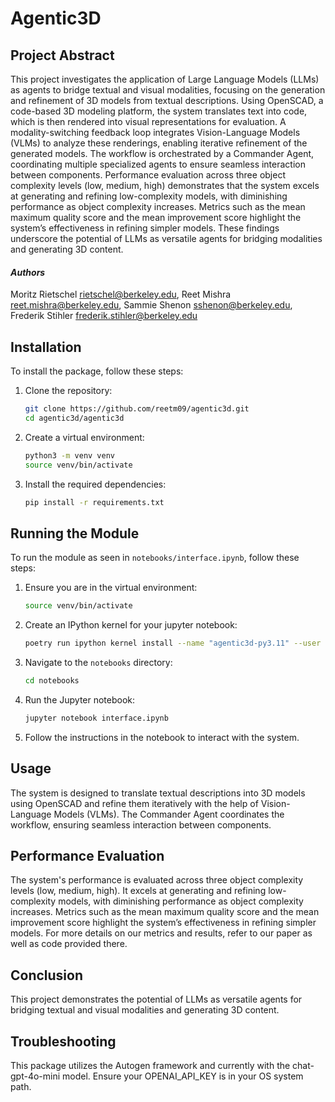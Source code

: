 # Agentic3D

## Project Abstract

This project investigates the application of Large Language Models (LLMs) as agents to bridge textual and visual modalities, focusing on the generation and refinement of 3D models from textual descriptions. Using OpenSCAD, a code-based 3D modeling platform, the system translates text into code, which is then rendered into visual representations for evaluation. A modality-switching feedback loop integrates Vision-Language Models (VLMs) to analyze these renderings, enabling iterative refinement of the generated models. The workflow is orchestrated by a Commander Agent, coordinating multiple specialized agents to ensure seamless interaction between components. Performance evaluation across three object complexity levels (low, medium, high) demonstrates that the system excels at generating and refining low-complexity models, with diminishing performance as object complexity increases. Metrics such as the mean maximum quality score and the mean improvement score highlight the system’s effectiveness in refining simpler models. These findings underscore the potential of LLMs as versatile agents for bridging modalities and generating 3D content.

#### *Authors*
Moritz Rietschel <rietschel@berkeley.edu>,
Reet Mishra <reet.mishra@berkeley.edu>,
Sammie Shenon <sshenon@berkeley.edu>,
Frederik Stihler <frederik.stihler@berkeley.edu>

## Installation

To install the package, follow these steps:

1. Clone the repository:
    ```bash
    git clone https://github.com/reetm09/agentic3d.git
    cd agentic3d/agentic3d
    ```

2. Create a virtual environment:
    ```bash
    python3 -m venv venv
    source venv/bin/activate
    ```

3. Install the required dependencies:
    ```bash
    pip install -r requirements.txt
    ```

## Running the Module

To run the module as seen in `notebooks/interface.ipynb`, follow these steps:

1. Ensure you are in the virtual environment:
    ```bash
    source venv/bin/activate
    ```

2. Create an IPython kernel for your jupyter notebook:
    ```bash
    poetry run ipython kernel install --name "agentic3d-py3.11" --user
    ```

2. Navigate to the `notebooks` directory:
    ```bash
    cd notebooks
    ```

3. Run the Jupyter notebook:
    ```bash
    jupyter notebook interface.ipynb
    ```

4. Follow the instructions in the notebook to interact with the system.

## Usage

The system is designed to translate textual descriptions into 3D models using OpenSCAD and refine them iteratively with the help of Vision-Language Models (VLMs). The Commander Agent coordinates the workflow, ensuring seamless interaction between components. 

## Performance Evaluation

The system's performance is evaluated across three object complexity levels (low, medium, high). It excels at generating and refining low-complexity models, with diminishing performance as object complexity increases. Metrics such as the mean maximum quality score and the mean improvement score highlight the system’s effectiveness in refining simpler models. For more details on our metrics and results, refer to our paper as well as code provided there.

## Conclusion

This project demonstrates the potential of LLMs as versatile agents for bridging textual and visual modalities and generating 3D content. 

## Troubleshooting

This package utilizes the Autogen framework and currently with the chat-gpt-4o-mini model. Ensure your OPENAI_API_KEY is in your OS system path.
